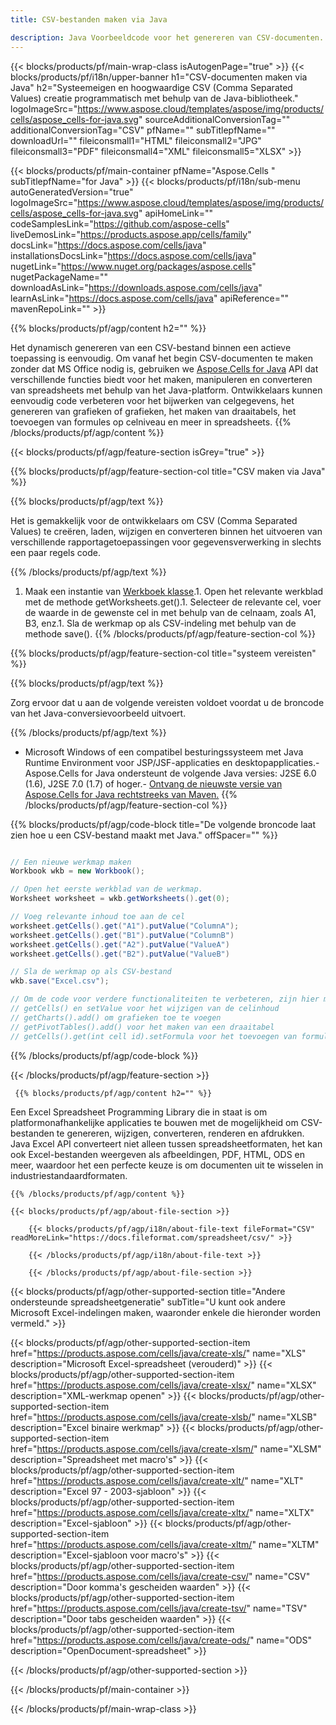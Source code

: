 ```yaml
---
title: CSV-bestanden maken via Java 

description: Java Voorbeeldcode voor het genereren van CSV-documenten. Gebruik deze code om CSV-bestanden te maken binnen een op Java gebaseerde desktop- of webtoepassing.
---
```

{{< blocks/products/pf/main-wrap-class isAutogenPage="true" >}}
{{< blocks/products/pf/i18n/upper-banner h1="CSV-documenten maken via Java" h2="Systeemeigen en hoogwaardige CSV (Comma Separated Values) creatie programmatisch met behulp van de Java-bibliotheek." logoImageSrc="https://www.aspose.cloud/templates/aspose/img/products/cells/aspose_cells-for-java.svg" sourceAdditionalConversionTag="" additionalConversionTag="CSV" pfName="" subTitlepfName="" downloadUrl="" fileiconsmall1="HTML" fileiconsmall2="JPG" fileiconsmall3="PDF" fileiconsmall4="XML" fileiconsmall5="XLSX" >}}

{{< blocks/products/pf/main-container pfName="Aspose.Cells " subTitlepfName="for Java" >}}
{{< blocks/products/pf/i18n/sub-menu autoGeneratedVersion="true" logoImageSrc="https://www.aspose.cloud/templates/aspose/img/products/cells/aspose_cells-for-java.svg" apiHomeLink="" codeSamplesLink="https://github.com/aspose-cells" liveDemosLink="https://products.aspose.app/cells/family" docsLink="https://docs.aspose.com/cells/java" installationsDocsLink="https://docs.aspose.com/cells/java" nugetLink="https://www.nuget.org/packages/aspose.cells" nugetPackageName="" downloadAsLink="https://downloads.aspose.com/cells/java" learnAsLink="https://docs.aspose.com/cells/java" apiReference="" mavenRepoLink="" >}}

{{% blocks/products/pf/agp/content h2="" %}}

 Het dynamisch genereren van een CSV-bestand binnen een actieve toepassing is eenvoudig. Om vanaf het begin CSV-documenten te maken zonder dat MS Office nodig is, gebruiken we
 [Aspose.Cells for Java](https://products.aspose.com/cells/java) 
 API dat verschillende functies biedt voor het maken, manipuleren en converteren van spreadsheets met behulp van het Java-platform. Ontwikkelaars kunnen eenvoudig code verbeteren voor het bijwerken van celgegevens, het genereren van grafieken of grafieken, het maken van draaitabels, het toevoegen van formules op celniveau en meer in spreadsheets.
{{% /blocks/products/pf/agp/content %}}

{{< blocks/products/pf/agp/feature-section isGrey="true" >}}

{{% blocks/products/pf/agp/feature-section-col title="CSV maken via Java" %}}

{{% blocks/products/pf/agp/text %}}

 Het is gemakkelijk voor de ontwikkelaars om CSV (Comma Separated Values) te creëren, laden, wijzigen en converteren binnen het uitvoeren van verschillende rapportagetoepassingen voor gegevensverwerking in slechts een paar regels code.

{{% /blocks/products/pf/agp/text %}}

1. Maak een instantie van [Werkboek klasse](https://reference.aspose.com/cells/java/com.aspose.cells/Workbook).1. Open het relevante werkblad met de methode getWorksheets.get().1. Selecteer de relevante cel, voer de waarde in de gewenste cel in met behulp van de celnaam, zoals A1, B3, enz.1. Sla de werkmap op als CSV-indeling met behulp van de methode save().
{{% /blocks/products/pf/agp/feature-section-col %}}

{{% blocks/products/pf/agp/feature-section-col title="systeem vereisten" %}}

{{% blocks/products/pf/agp/text %}}

Zorg ervoor dat u aan de volgende vereisten voldoet voordat u de broncode van het Java-conversievoorbeeld uitvoert.  

{{% /blocks/products/pf/agp/text %}}

- Microsoft Windows of een compatibel besturingssysteem met Java Runtime Environment voor JSP/JSF-applicaties en desktopapplicaties.- Aspose.Cells for Java ondersteunt de volgende Java versies: J2SE 6.0 (1.6), J2SE 7.0 (1.7) of hoger.- [Ontvang de nieuwste versie van Aspose.Cells for Java rechtstreeks van Maven.](https://docs.aspose.com/cells/java/installation/) 
{{% /blocks/products/pf/agp/feature-section-col %}}

{{% blocks/products/pf/agp/code-block title="De volgende broncode laat zien hoe u een CSV-bestand maakt met Java." offSpacer="" %}}

```cs

// Een nieuwe werkmap maken
Workbook wkb = new Workbook();

// Open het eerste werkblad van de werkmap.
Worksheet worksheet = wkb.getWorksheets().get(0);

// Voeg relevante inhoud toe aan de cel
worksheet.getCells().get("A1").putValue("ColumnA");
worksheet.getCells().get("B1").putValue("ColumnB")
worksheet.getCells().get("A2").putValue("ValueA")
worksheet.getCells().get("B2").putValue("ValueB")

// Sla de werkmap op als CSV-bestand
wkb.save("Excel.csv"); 

// Om de code voor verdere functionaliteiten te verbeteren, zijn hier meer functies
// getCells() en setValue voor het wijzigen van de celinhoud
// getCharts().add() om grafieken toe te voegen
// getPivotTables().add() voor het maken van een draaitabel
// getCells().get(int cell id).setFormula voor het toevoegen van formule op celniveau


```

{{% /blocks/products/pf/agp/code-block %}}

{{< /blocks/products/pf/agp/feature-section >}}

<!-- aboutfile Starts -->

     
     {{% blocks/products/pf/agp/content h2="" %}}

 Een Excel Spreadsheet Programming Library die in staat is om platformonafhankelijke applicaties te bouwen met de mogelijkheid om CSV-bestanden te genereren, wijzigen, converteren, renderen en afdrukken. Java Excel API converteert niet alleen tussen spreadsheetformaten, het kan ook Excel-bestanden weergeven als afbeeldingen, PDF, HTML, ODS en meer, waardoor het een perfecte keuze is om documenten uit te wisselen in industriestandaardformaten.



    {{% /blocks/products/pf/agp/content %}}

    {{< blocks/products/pf/agp/about-file-section >}}

        {{< blocks/products/pf/agp/i18n/about-file-text fileFormat="CSV" readMoreLink="https://docs.fileformat.com/spreadsheet/csv/" >}}

        {{< /blocks/products/pf/agp/i18n/about-file-text >}}

        {{< /blocks/products/pf/agp/about-file-section >}}

          

<!-- aboutfile Ends -->

{{< blocks/products/pf/agp/other-supported-section title="Andere ondersteunde spreadsheetgeneratie" subTitle="U kunt ook andere Microsoft Excel-indelingen maken, waaronder enkele die hieronder worden vermeld." >}}

{{< blocks/products/pf/agp/other-supported-section-item href="https://products.aspose.com/cells/java/create-xls/" name="XLS" description="Microsoft Excel-spreadsheet (verouderd)" >}} 
{{< blocks/products/pf/agp/other-supported-section-item href="https://products.aspose.com/cells/java/create-xlsx/" name="XLSX" description="XML-werkmap openen" >}} 
{{< blocks/products/pf/agp/other-supported-section-item href="https://products.aspose.com/cells/java/create-xlsb/" name="XLSB" description="Excel binaire werkmap" >}} 
{{< blocks/products/pf/agp/other-supported-section-item href="https://products.aspose.com/cells/java/create-xlsm/" name="XLSM" description="Spreadsheet met macro\'s" >}} 
{{< blocks/products/pf/agp/other-supported-section-item href="https://products.aspose.com/cells/java/create-xlt/" name="XLT" description="Excel 97 - 2003-sjabloon" >}} 
{{< blocks/products/pf/agp/other-supported-section-item href="https://products.aspose.com/cells/java/create-xltx/" name="XLTX" description="Excel-sjabloon" >}} 
{{< blocks/products/pf/agp/other-supported-section-item href="https://products.aspose.com/cells/java/create-xltm/" name="XLTM" description="Excel-sjabloon voor macro\'s" >}} 
{{< blocks/products/pf/agp/other-supported-section-item href="https://products.aspose.com/cells/java/create-csv/" name="CSV" description="Door komma\'s gescheiden waarden" >}} 
{{< blocks/products/pf/agp/other-supported-section-item href="https://products.aspose.com/cells/java/create-tsv/" name="TSV" description="Door tabs gescheiden waarden" >}} 
{{< blocks/products/pf/agp/other-supported-section-item href="https://products.aspose.com/cells/java/create-ods/" name="ODS" description="OpenDocument-spreadsheet" >}} 

{{< /blocks/products/pf/agp/other-supported-section >}}

{{< /blocks/products/pf/main-container >}}
    
{{< /blocks/products/pf/main-wrap-class >}}
